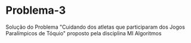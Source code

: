# Problema-3
Solução do Problema "Cuidando dos atletas que participaram dos Jogos Paralímpicos de Tóquio" proposto pela disciplina MI Algoritmos
